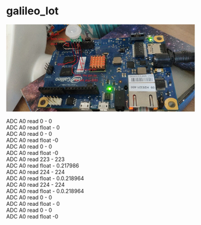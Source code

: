 # galileo_lot
![image](https://github.com/ald2004/galileo_lot/blob/master/1.jpg)

ADC A0 read 0 - 0<br>
ADC A0 read float - 0<br>
ADC A0 read 0 - 0<br>
ADC A0 read float -0<br>
ADC A0 read 0 - 0<br>
ADC A0 read float -0<br>
ADC A0 read 223 - 223<br>
ADC A0 read float - 0.217986<br>
ADC A0 read 224 - 224<br>
ADC A0 read float - 0.0.218964<br>
ADC A0 read 224 - 224<br>
ADC A0 read float - 0.0.218964<br>
ADC A0 read 0 - 0<br>
ADC A0 read float - 0<br>
ADC A0 read 0 - 0<br>
ADC A0 read float -0
